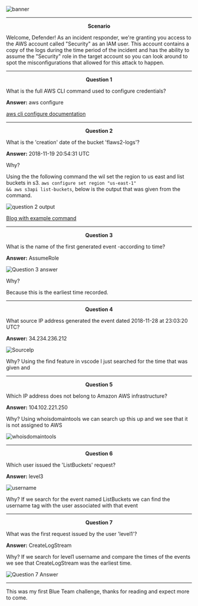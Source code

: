 ![banner](https://imgur.com/drlyX7e.png)

<!--- challenge description --->

<hr></hr>
<p>
<center><b>Scenario</b></center>

Welcome, Defender! As an incident responder, we're granting you access to the AWS account called "Security" as an IAM user. This account contains a copy of the logs during the time period of the incident and has the ability to assume the "Security" role in the target account so you can look around to spot the misconfigurations that allowed for this attack to happen.

</p>

<!-- end of challenge description -->

<hr></hr>

<!-- question 1 -->

<b><center>Question 1</center></b>

<p>
What is the full AWS CLI command used to configure credentials?

<b>Answer:</b> aws configure

[aws cli configure documentation](https://docs.aws.amazon.com/cli/latest/reference/configure/index.html)

</p>
 
<!-- end of question 1 -->

<hr></hr>

<!-- question 2 -->

<b><center>Question 2</center></b>

<p>
What is the 'creation' date of the bucket 'flaws2-logs'?

<b>Answer:</b> 2018-11-19 20:54:31 UTC

Why?

Using the the following command the wil set the region to us east and list buckets in s3. <code>aws configure set region "us-east-1" && aws s3api list-buckets</code>, below is the output that was given from the command.

![question 2 output](https://imgur.com/aRCFQU9.png)

[Blog with example command](https://www.marksayson.com/blog/s3-bucket-creation-dates-s3-master-regions/)

</p>

<!-- end of question 2 -->

<hr></hr>

<center><b>Question 3</b></center>

<p>
What is the name of the first generated event -according to time?

<b>Answer:</b> AssumeRole

![Question 3 answer](https://imgur.com/lw6wNZm.png)

Why?

Because this is the earliest time recorded. 

</p>

<!-- End of question 3 -->

<hr></hr>

<!-- Question 4 -->

<center><b>Question 4</b></center>

<p>
What source IP address generated the event dated 2018-11-28 at 23:03:20 UTC?

<b>Answer:</b> 34.234.236.212

![SourceIp](https://imgur.com/KP3Tmvm.png)

Why? 
Using the find feature in vscode I just searched for the time that was given and 

</p>

<!-- end of question 4 -->

<hr></hr>

<center><b>Question 5</b></center>

<p>
Which IP address does not belong to Amazon AWS infrastructure?

<b>Answer:</b> 104.102.221.250

Why?
Using whoisdomaintools we can search up this up and we see that it is not assigned to AWS

![whoisdomaintools](https://imgur.com/zO0mSJF.png)

</p>

<!-- end of question 5 -->

<hr></hr>

<b><center>Question 6</b></center>

<p>

Which user issued the 'ListBuckets' request?

<b>Answer:</b> level3

![username](https://imgur.com/tXwRDGp.png)

Why?
If we search for the event named ListBuckets we can find the username tag with the user associated with that event


</p>


<!-- end of question 6 -->

<hr></hr>

<b><center>Question 7</b></center>

<p>
What was the first request issued by the user 'level1'?

<b>Answer:</b> CreateLogStream

Why?
If we search for level1 username and compare the times of the events we see that CreateLogStream was the earliest time.

![Question 7 Answer](https://imgur.com/5bHR3ii.png)

</p>

<hr></hr>


This was my first Blue Team challenge, thanks for reading and expect more to come.
